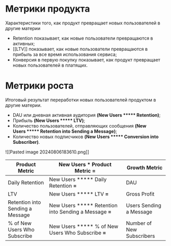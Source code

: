 # Метрики продукта
Характеристики того, как продукт превращает новых пользователей в другие материи
- Retention показывает, как новые пользователи превращаются в активных;
- [[LTV]] показывает, как новые пользователи превращаются в прибыль за все время использования сервиса;
- Конверсия в первую покупку показывает, как продукт превращает новых пользователей в платящих.
# Метрики роста
Итоговый результат переработки новых пользователей продуктом в другие материи.
- DAU или дневная активная аудитория **(**New Users ***** Retention**)**;
- Прибыль **(**New Users ***** LTV**)**;
- Количество пользователей, отправляющих сообщения **(**New Users ***** Retention into Sending a Message**)**;
- Количество новых подписчиков **(**New Users ***** Conversion into Subscriber**)**.

![[Pasted image 20240806183610.png]]

| **Product Metric**               | **New Users * Product Metric** **=**                   | **Growth Metric**         |
| -------------------------------- | ------------------------------------------------------ | ------------------------- |
| Daily Retention                  | New Users ***** Daily Retention **=**                  | DAU                       |
| LTV                              | New Users ***** LTV **=**                              | Gross Profit              |
| Retention into Sending a Message | New Users ***** Retention into Sending a Message **=** | Users Sending a Message   |
| % of New Users Who Subscribe     | New Users ***** % of New Users Who Subscribe **=**     | Number of New Subscribers |
